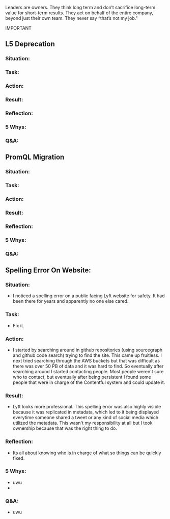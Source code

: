 Leaders are owners. They think long term and don’t sacrifice long-term value for short-term results. They act on behalf of the entire company, beyond just their own team. They never say “that’s not my job."

IMPORTANT

## L5 Deprecation
### Situation:
  
### Task:

### Action:

### Result:

### Reflection:

### 5 Whys:

### Q&A:

## PromQL Migration
### Situation:
  
### Task:

### Action:

### Result:

### Reflection:

### 5 Whys:

### Q&A:



## Spelling Error On Website:
### Situation:
- I noticed a spelling error on a public facing Lyft website for safety. It had been there for years and apparently no one else cared.
  
### Task:
- Fix it.

### Action:
- I started by searching around in github repositories (using sourcegraph and github code search) trying to find the site. This came up fruitless. I next tried searching through the AWS buckets but that was difficult as there was over 50 PB of data and it was hard to find. So eventually after searching around I started contacting people. Most people weren't sure who to contact, but eventually after being persistent I found some people that were in charge of the Contentful system and could update it.

### Result:
- Lyft looks more professional. This spelling error was also highly visible because it was replicated in metadata, which led to it being displayed everytime someone shared a tweet or any kind of social media which utilized the metadata. This wasn't my responsibility at all but I took ownership because that was the right thing to do.

### Reflection:
- Its all about knowing who is in charge of what so things can be quickly fixed.

### 5 Whys:
- uwu
- 

### Q&A:
- uwu
